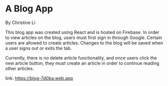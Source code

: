 # A Blog App

By Christine Li

This blog app was created using React and is hosted on Firebase. In order to view articles on the blog, users must first sign in through Google. Certain users are allowed to create articles. Changes to the blog will be saved when a user signs out or exits the tab.

Currently, there is no delete article functionality, and once users click the new article button, they must create an article in order to continue reading other articles.

link: https://blog-7d0ba.web.app
